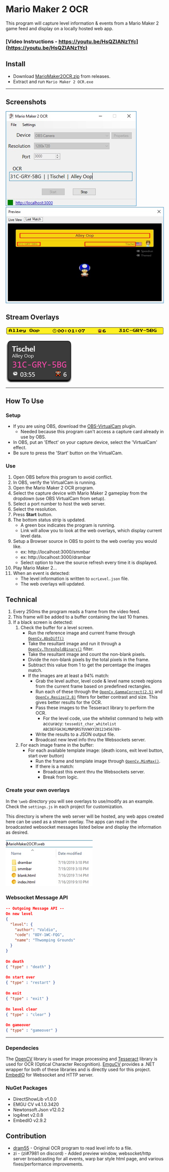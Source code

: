 # Mario Maker 2 OCR
This program will capture level information & events from a Mario Maker 2 game feed and display on a locally hosted web app. 

### [Video Instructions - https://youtu.be/HsQZIANz1Yc](https://youtu.be/HsQZIANz1Yc)

## Install
- Download [MarioMaker2OCR.zip](https://github.com/dram55/MarioMaker2OCR/releases) from releases.
- Extract and run `Mario Maker 2 OCR.exe`

---

## Screenshots
![](screenshots/screenshot.jpg) ![](screenshots/preview.jpg)

## Stream Overlays
![](screenshots/smmbar.png) 

![](screenshots/drambar.png)

---

## How To Use
### Setup
- If you are using OBS, download the [OBS-VirtualCam](https://obsproject.com/forum/resources/obs-virtualcam.539/) plugin.
    - Needed because this program can't access a capture card already in use by OBS.
- In OBS, put an 'Effect' on your capture device, select the 'VirtualCam' effect.
- Be sure to press the 'Start' button on the VirtualCam.


### Use
1) Open OBS before this program to avoid conflict.
1) In OBS, verify the VirtualCam is running. 
1) Open the Mario Maker 2 OCR program.
1) Select the capture device with Mario Maker 2 gameplay from the dropdown (use OBS VirtualCam from setup).
1) Select a port number to host the web server.
1) Select the resolution.
1) Press **Start** button.
1) The bottom status strip is updated.
   - A green box indicates the program is running. 
   - Link will allow you to look at the web overlays, which display current level data.
1) Setup a Browser source in OBS to point to the web overlay you would like.
    - ex: http://localhost:3000/smmbar
    - ex: http://localhost:3000/drambar
    - Select option to have the source refresh every time it is displayed.
1) Play Mario Maker 2...
1) When an event is detected:
   - The level information is written to `ocrLevel.json` file. 
   - The web overlays will updated.


## Technical

1) Every 250ms the program reads a frame from the video feed.
1) This frame will be added to a buffer containing the last 10 frames. 
1) If a black screen is detected:
   1) Check the buffer for a level screen.
      - Run the reference image and current frame through [`OpenCv.AbsDiff()`](http://www.emgu.com/wiki/files/4.1.0/document/html/17b44e5d-44c9-9cc5-1418-e17c0ff64e3f.htm)
      - Take the resultant image and run it through a [`OpenCv.ThresholdBinary()`](http://www.emgu.com/wiki/files/4.1.0/document/html/046038a6-4e0e-ba4c-d01f-eb3fc1c29383.htm) filter.
      - Take the resultant image and count the non-blank pixels.
      - Divide the non-blank pixels by the total pixels in the frame.
      - Subtract this value from 1 to get the percentage the images match.
      + If the images are at least a 94% match:
         - Grab the level author, level code & level name screeb regions from the current frame based on predefined rectangles.
         - Run each of these through the [`OpenCv.GammaCorrect(2.5)`](http://www.emgu.com/wiki/files/4.1.0/document/html/c95af2fa-a121-374e-8b72-d657aa162d1a.htm) and [`OpenCv.Resize(2.8)`](http://www.emgu.com/wiki/files/4.1.0/document/html/bf5b6c7e-193a-c469-026b-3e8fdf2f2306.htm) filters for better contrast and size. This gives better results for the OCR.
         - Pass these images to the Tesseract library to perform the OCR.
            - For the level code, use the whitelist command to help with accuracy: `tessedit_char_whitelist ABCDEFGHJKLMNPQRSTUVWXYZ0123456789-`
         - Write the results to a JSON output file.
         - Broadcast new level info thru the Websockets server.
   1) For each image frame in the buffer:
      - For each available template image: (death icons, exit level button, start over button)
         - Run the frame and template image through [`OpenCv.MinMax()`](http://www.emgu.com/wiki/files/4.1.0/document/html/6d14cf3b-8946-cc94-924b-e2b1fe12e5e2.htm).
         - If there is a match:
            - Broadcast this event thru the Websockets server.
            - Break from logic.

### Create your own overlays
In the `\web` directory you will see overlays to use/modify as an example. Check the `settings.js` in each project for customization. 

This directory is where the web server will be hosted, any web apps created here can be used as a stream overlay. The apps can read in the broadcasted websocket messages listed below and display the information as desired.

![](screenshots/web.jpg)

### Websocket Message API
``` JSON
-- Outgoing Message API --
On new level
{
  "level": {
    "author": "Valdio",
    "code": "8DY-1WC-FQG",
    "name": "Thwomping Grounds"
  }
}

On death
{ "type" : "death" }

On start over
{ "type" : "restart" }

On exit
{ "type" : "exit" }

On level clear
{ "type" : "clear" }

On gameover
{ "type" : "gameover" }

```

---

### Dependecies
The [OpenCV](https://opencv.org/) library is used for image processing and [Tesseract](https://opensource.google.com/projects/tesseract) library is used for OCR (Optical Character Recognition). [EmguCV](http://www.emgu.com/wiki/index.php/Main_Page) provides a .NET wrapper for both of these libraries and is directly used for this project. [EmbedIO](https://github.com/unosquare/embedio) for Websocket and HTTP server.

### NuGet Packages
- DirectShowLib v1.0.0
- EMGU CV v4.1.0.3420
- Newtonsoft.Json v12.0.2
- log4net v2.0.8
- EmbedIO v2.9.2

## Contribution
- [dram55](https://twitter.com/dram555) - Original OCR program to read level info to a file.
- zi - (zi#7981 on discord) - Added preview window, websocket/http server broadcasting for all events, warp bar style html page, and various fixes/performance improvements. 